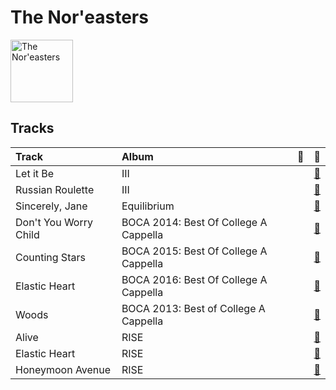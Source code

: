 
# The Nor'easters


<img src="https://i.scdn.co/image/ab6761610000e5eb8c4a9d4a5f8004ad4d0195aa" alt="The Nor'easters" width="100" />

## Tracks

| Track                 | Album                                 | 💚   | 🔗                                                          |
|:----------------------|:--------------------------------------|:----|:-----------------------------------------------------------|
| Let it Be             | III                                   |     | [🔗](https://open.spotify.com/track/30Rw3kVSjTsxnjPsUl2ghS) |
| Russian Roulette      | III                                   |     | [🔗](https://open.spotify.com/track/3i9BAKZjmW9Fun0YnnnjR0) |
| Sincerely, Jane       | Equilibrium                           |     | [🔗](https://open.spotify.com/track/0hOFlYJaWWzMjHZJUl79mo) |
| Don't You Worry Child | BOCA 2014: Best Of College A Cappella |     | [🔗](https://open.spotify.com/track/62RQw8vUhTQ96zpoeLP1ux) |
| Counting Stars        | BOCA 2015: Best Of College A Cappella |     | [🔗](https://open.spotify.com/track/7btsa3AD5GeGV3GJUtWhMj) |
| Elastic Heart         | BOCA 2016: Best Of College A Cappella |     | [🔗](https://open.spotify.com/track/0XbipzvVZhHAwBF9L98pCt) |
| Woods                 | BOCA 2013: Best of College A Cappella |     | [🔗](https://open.spotify.com/track/2ul4oLZzBFZK2zFaS0WcJF) |
| Alive                 | RISE                                  |     | [🔗](https://open.spotify.com/track/7sBzLIvCknMuaSssdRqihX) |
| Elastic Heart         | RISE                                  |     | [🔗](https://open.spotify.com/track/237OcsZneD4UBcBaNvcOPA) |
| Honeymoon Avenue      | RISE                                  |     | [🔗](https://open.spotify.com/track/6ja6rwUZNNfk07xqaiKyTS) |